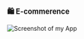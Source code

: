   <h1 style="font-size:larger;" > 🛍️ E-commerence </h1>

![Screenshot of my App](https://github.com/nina-razmadze/ECommerce/assets/123087063/40529084-eb67-4e83-9ba1-de209146593c)

